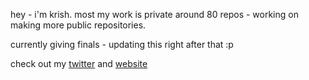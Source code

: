hey - i'm krish. most my work is private around 80 repos - working on making more public repositories.

currently giving finals - updating this right after that :p

check out my [twitter](https://twitter.com/krishnerkar) and [website](https://krishnerkar.com)
